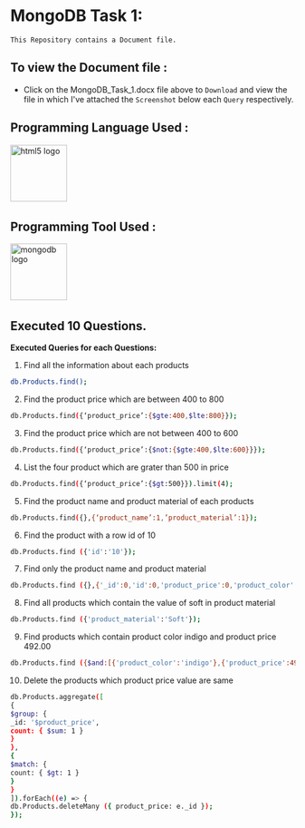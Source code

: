 # MongoDB Task 1: 

`This Repository contains a Document file.`  

## To view the Document file :

- Click on the MongoDB_Task_1.docx file above to `Download` and view the file in which I've attached the `Screenshot` below each `Query` respectively.


## <h2 align="left">Programming Language Used :</h2>

<div align="left">
  <img src="https://img.shields.io/badge/MongoDB-%234ea94b.svg?style=for-the-badge&logo=mongodb&logoColor=white" height="100" alt="html5 logo"  />
  <img width="20" />
  </div>


## <h2 align="left">Programming Tool Used :</h2>

<div align="left">
  <img src="https://www.svgrepo.com/show/303232/mongodb-logo.svg" height="100" alt="mongodb logo"  />
  <img width="50" />
  </div>

## Executed 10 Questions.

**Executed Queries for each Questions:**

1. Find all the information about each products

```bash
db.Products.find();
```

2. Find the product price which are between 400 to 800

```bash
db.Products.find({‘product_price’:{$gte:400,$lte:800}});
```

3. Find the product price which are not between 400 to 600

```bash
db.Products.find({‘product_price’:{$not:{$gte:400,$lte:600}}});
```

4. List the four product which are grater than 500 in price

```bash
db.Products.find({‘product_price’:{$gt:500}}).limit(4);
```

5. Find the product name and product material of each products

```bash
db.Products.find({},{‘product_name’:1,’product_material’:1});
```

6. Find the product with a row id of 10

```bash
db.Products.find ({'id':'10'});
```

7. Find only the product name and product material

```bash
db.Products.find ({},{'_id':0,'id':0,'product_price':0,'product_color':0});
```

8. Find all products which contain the value of soft in product material

```bash
db.Products.find ({'product_material':'Soft'});
```

9. Find products which contain product color indigo and product price 492.00

```bash
db.Products.find ({$and:[{'product_color':'indigo'},{'product_price':492}]});
```

10. Delete the products which product price value are same

```bash
db.Products.aggregate([
{
$group: {
_id: '$product_price',
count: { $sum: 1 }
}
},
{
$match: {
count: { $gt: 1 }
}
}
]).forEach((e) => {
db.Products.deleteMany ({ product_price: e._id });
});

```